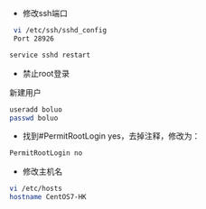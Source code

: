* 修改ssh端口

```bash
 vi /etc/ssh/sshd_config
 Port 28926
```

```bash
service sshd restart
```

* 禁止root登录

新建用户

```bash
useradd boluo
passwd boluo
```

* 找到\#PermitRootLogin yes，去掉注释，修改为：

```bash
PermitRootLogin no
```

* 修改主机名

```bash
vi /etc/hosts
hostname CentOS7-HK
```





